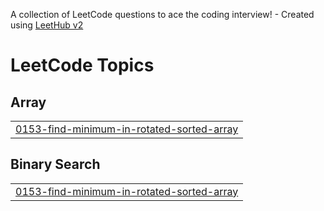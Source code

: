 A collection of LeetCode questions to ace the coding interview! - Created using [LeetHub v2](https://github.com/arunbhardwaj/LeetHub-2.0)
<!---LeetCode Topics Start-->
# LeetCode Topics
## Array
|  |
| ------- |
| [0153-find-minimum-in-rotated-sorted-array](https://github.com/Siddh-Arth-G/LeetCode-Questions/tree/master/0153-find-minimum-in-rotated-sorted-array) |
## Binary Search
|  |
| ------- |
| [0153-find-minimum-in-rotated-sorted-array](https://github.com/Siddh-Arth-G/LeetCode-Questions/tree/master/0153-find-minimum-in-rotated-sorted-array) |
<!---LeetCode Topics End-->